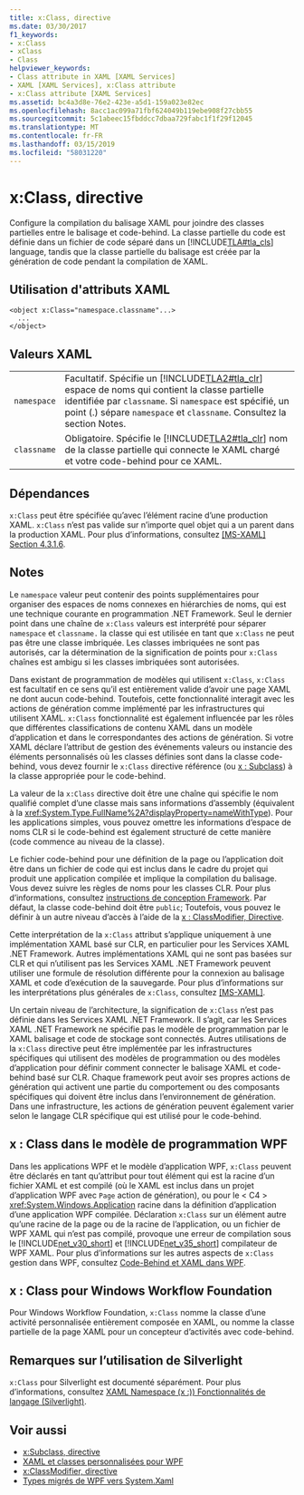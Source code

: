```yaml
---
title: x:Class, directive
ms.date: 03/30/2017
f1_keywords:
- x:Class
- xClass
- Class
helpviewer_keywords:
- Class attribute in XAML [XAML Services]
- XAML [XAML Services], x:Class attribute
- x:Class attribute [XAML Services]
ms.assetid: bc4a3d8e-76e2-423e-a5d1-159a023e82ec
ms.openlocfilehash: 8acc1ac099a71fbf624049b119ebe908f27cbb55
ms.sourcegitcommit: 5c1abeec15fbddcc7dbaa729fabc1f1f29f12045
ms.translationtype: MT
ms.contentlocale: fr-FR
ms.lasthandoff: 03/15/2019
ms.locfileid: "58031220"
---
```

# <a name="xclass-directive"></a>x:Class, directive
Configure la compilation du balisage XAML pour joindre des classes partielles entre le balisage et code-behind. La classe partielle du code est définie dans un fichier de code séparé dans un [!INCLUDE[TLA#tla_cls](../../../includes/tlasharptla-cls-md.md)] language, tandis que la classe partielle du balisage est créée par la génération de code pendant la compilation de XAML.  
  
## <a name="xaml-attribute-usage"></a>Utilisation d'attributs XAML  
  
```  
<object x:Class="namespace.classname"...>  
  ...  
</object>  
```  
  
## <a name="xaml-values"></a>Valeurs XAML  
  
|||  
|-|-|  
|`namespace`|Facultatif. Spécifie un [!INCLUDE[TLA2#tla_clr](../../../includes/tla2sharptla-clr-md.md)] espace de noms qui contient la classe partielle identifiée par `classname`. Si `namespace` est spécifié, un point (.) sépare `namespace` et `classname`. Consultez la section Notes.|  
|`classname`|Obligatoire. Spécifie le [!INCLUDE[TLA2#tla_clr](../../../includes/tla2sharptla-clr-md.md)] nom de la classe partielle qui connecte le XAML chargé et votre code-behind pour ce XAML.|  
  
## <a name="dependencies"></a>Dépendances  
 `x:Class` peut être spécifiée qu’avec l’élément racine d’une production XAML. `x:Class` n’est pas valide sur n’importe quel objet qui a un parent dans la production XAML. Pour plus d’informations, consultez [ \[MS-XAML\] Section 4.3.1.6](https://go.microsoft.com/fwlink/?LinkId=114525).  
  
## <a name="remarks"></a>Notes  
 Le `namespace` valeur peut contenir des points supplémentaires pour organiser des espaces de noms connexes en hiérarchies de noms, qui est une technique courante en programmation .NET Framework. Seul le dernier point dans une chaîne de `x:Class` valeurs est interprété pour séparer `namespace` et `classname.` la classe qui est utilisée en tant que `x:Class` ne peut pas être une classe imbriquée. Les classes imbriquées ne sont pas autorisés, car la détermination de la signification de points pour `x:Class` chaînes est ambigu si les classes imbriquées sont autorisées.  
  
 Dans existant de programmation de modèles qui utilisent `x:Class`, `x:Class` est facultatif en ce sens qu’il est entièrement valide d’avoir une page XAML ne dont aucun code-behind. Toutefois, cette fonctionnalité interagit avec les actions de génération comme implémenté par les infrastructures qui utilisent XAML. `x:Class` fonctionnalité est également influencée par les rôles que différentes classifications de contenu XAML dans un modèle d’application et dans le correspondantes des actions de génération. Si votre XAML déclare l’attribut de gestion des événements valeurs ou instancie des éléments personnalisés où les classes définies sont dans la classe code-behind, vous devez fournir le `x:Class` directive référence (ou [x : Subclass](x-subclass-directive.md)) à la classe appropriée pour le code-behind.  
  
 La valeur de la `x:Class` directive doit être une chaîne qui spécifie le nom qualifié complet d’une classe mais sans informations d’assembly (équivalent à la <xref:System.Type.FullName%2A?displayProperty=nameWithType>). Pour les applications simples, vous pouvez omettre les informations d’espace de noms CLR si le code-behind est également structuré de cette manière (code commence au niveau de la classe).  
  
 Le fichier code-behind pour une définition de la page ou l’application doit être dans un fichier de code qui est inclus dans le cadre du projet qui produit une application compilée et implique la compilation du balisage. Vous devez suivre les règles de noms pour les classes CLR. Pour plus d’informations, consultez [instructions de conception Framework](../../standard/design-guidelines/index.md). Par défaut, la classe code-behind doit être `public`; Toutefois, vous pouvez le définir à un autre niveau d’accès à l’aide de la [x : ClassModifier, Directive](x-classmodifier-directive.md).  
  
 Cette interprétation de la `x:Class` attribut s’applique uniquement à une implémentation XAML basé sur CLR, en particulier pour les Services XAML .NET Framework. Autres implémentations XAML qui ne sont pas basées sur CLR et qui n’utilisent pas les Services XAML .NET Framework peuvent utiliser une formule de résolution différente pour la connexion au balisage XAML et code d’exécution de la sauvegarde. Pour plus d’informations sur les interprétations plus générales de `x:Class`, consultez [ \[MS-XAML\]](https://go.microsoft.com/fwlink/?LinkId=114525).  
  
 Un certain niveau de l’architecture, la signification de `x:Class` n’est pas définie dans les Services XAML .NET Framework. Il s’agit, car les Services XAML .NET Framework ne spécifie pas le modèle de programmation par le XAML balisage et code de stockage sont connectés. Autres utilisations de la `x:Class` directive peut être implémentée par les infrastructures spécifiques qui utilisent des modèles de programmation ou des modèles d’application pour définir comment connecter le balisage XAML et code-behind basé sur CLR. Chaque framework peut avoir ses propres actions de génération qui activent une partie du comportement ou des composants spécifiques qui doivent être inclus dans l’environnement de génération. Dans une infrastructure, les actions de génération peuvent également varier selon le langage CLR spécifique qui est utilisé pour le code-behind.  
  
## <a name="xclass-in-the-wpf-programming-model"></a>x : Class dans le modèle de programmation WPF  
 Dans les applications WPF et le modèle d’application WPF, `x:Class` peuvent être déclarés en tant qu’attribut pour tout élément qui est la racine d’un fichier XAML et est compilé (où le XAML est inclus dans un projet d’application WPF avec `Page` action de génération), ou pour le < C4 > <xref:System.Windows.Application>  racine dans la définition d’application d’une application WPF compilée. Déclaration `x:Class` sur un élément autre qu’une racine de la page ou de la racine de l’application, ou un fichier de WPF XAML qui n’est pas compilé, provoque une erreur de compilation sous le [!INCLUDE[net_v30_short](../../../includes/net-v30-short-md.md)] et [!INCLUDE[net_v35_short](../../../includes/net-v35-short-md.md)] compilateur de WPF XAML. Pour plus d’informations sur les autres aspects de `x:Class` gestion dans WPF, consultez [Code-Behind et XAML dans WPF](../wpf/advanced/code-behind-and-xaml-in-wpf.md).  
  
## <a name="xclass-for-windows-workflow-foundation"></a>x : Class pour Windows Workflow Foundation  
 Pour Windows Workflow Foundation, `x:Class` nomme la classe d’une activité personnalisée entièrement composée en XAML, ou nomme la classe partielle de la page XAML pour un concepteur d’activités avec code-behind.  
  
## <a name="silverlight-usage-notes"></a>Remarques sur l’utilisation de Silverlight  
 `x:Class` pour Silverlight est documenté séparément. Pour plus d’informations, consultez [XAML Namespace (x :)) Fonctionnalités de langage (Silverlight)](https://go.microsoft.com/fwlink/?LinkId=199081).  
  
## <a name="see-also"></a>Voir aussi
- [x:Subclass, directive](x-subclass-directive.md)
- [XAML et classes personnalisées pour WPF](../wpf/advanced/xaml-and-custom-classes-for-wpf.md)
- [x:ClassModifier, directive](x-classmodifier-directive.md)
- [Types migrés de WPF vers System.Xaml](types-migrated-from-wpf-to-system-xaml.md)
